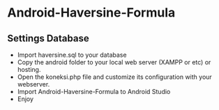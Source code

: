# Android-Haversine-Formula

## Settings Database ##
* Import haversine.sql to your database
* Copy the android folder to your local web server (XAMPP or etc) or hosting.
* Open the koneksi.php file and customize its configuration with your webserver.
* Import Android-Haversine-Formula to Android Studio
* Enjoy
